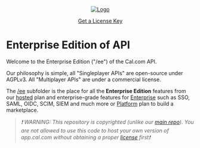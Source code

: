 <!-- PROJECT LOGO -->
<div align="center">
  <a href="https://cal.com/enterprise">
    <img src="https://user-images.githubusercontent.com/8019099/133430653-24422d2a-3c8d-4052-9ad6-0580597151ee.png" alt="Logo">
  </a>
  
  <a href="https://console.cal.com/">Get a License Key</a>
</div>

# Enterprise Edition of API

Welcome to the Enterprise Edition ("/ee") of the Cal.com API.

Our philosophy is simple, all "Singleplayer APIs" are open-source under AGPLv3. All "Multiplayer APIs" are under a commercial license.

The [/ee](https://github.com/calcom/cal.com/tree/main/apps/api/v2/ee) subfolder is the place for all the **Enterprise Edition** features from our [hosted](https://cal.com/pricing) plan and enterprise-grade features for [Enterprise](https://cal.com/enterprise) such as SSO, SAML, OIDC, SCIM, SIEM and much more or [Platform](https://cal.com/platform) plan to build a marketplace.

> _❗ WARNING: This repository is copyrighted (unlike our [main repo](https://github.com/calcom/cal.com)). You are not allowed to use this code to host your own version of app.cal.com without obtaining a proper [license](https://console.cal.com/) first❗_
